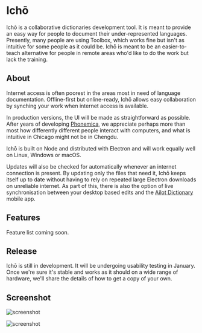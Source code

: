 # Ichō
Ichō is a collaborative dictionaries development tool. It is meant to provide an easy way for people to document their under-represented languages. Presently, many people are using Toolbox, which works fine but isn't as intuitive for some people as it could be. Ichō is meant to be an easier-to-teach alternative for people in remote areas who'd like to do the work but lack the training.

## About
Internet access is often poorest in the areas most in need of language documentation. Offline-first but online-ready, Ichō allows easy collaboration by synching your work when internet access is available. 

In production versions, the UI will be made as straightforward as possible. After years of developing [Phonemica](http://phonemica.net), we appreciate perhaps more than most how differently different people interact with computers, and what is intuitive in Chicago might not be in Chengdu.

Ichō is built on Node and distributed with Electron and will work equally well on Linux, Windows or macOS.

Updates will also be checked for automatically whenever an internet connection is present. By updating only the files that need it, Ichō keeps itself up to date without having to rely on repeated large Electron downloads on unreliable internet. As part of this, there is also the option of live synchronisation between your desktop based edits and the [Ailot Dictionary](https://github.com/phonemica/icho) mobile app.

## Features

Feature list coming soon.

## Release

Ichō is still in development. It will be undergoing usability testing in January. Once we're sure it's stable and works as it should on a wide range of hardware, we'll share the details of how to get a copy of your own.

## Screenshot

![screenshot](http://phonemica.net/github/icho20170213a.png)

![screenshot](http://phonemica.net/github/icho20170213b.png)
